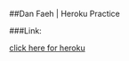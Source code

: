 ##Dan Faeh | Heroku Practice

###Link:

[click here for heroku](https://guarded-reef-12862.herokuapp.com/customers)